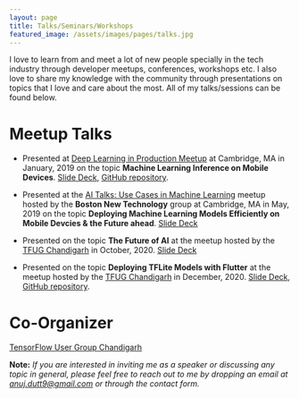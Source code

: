 ```yaml
---
layout: page
title: Talks/Seminars/Workshops
featured_image: /assets/images/pages/talks.jpg
---
```


I love to learn from and meet a lot of new people specially in the tech industry through developer meetups, conferences, workshops etc. I also love to share my knowledge with the community through presentations on topics that I love and care about the most. All of my talks/sessions can be found below.

# Meetup Talks

* Presented at <a href="https://youtu.be/0MGpyYovUwM">Deep Learning in Production Meetup</a> at Cambridge, MA in January, 2019 on the topic <b>Machine Learning Inference on Mobile Devices</b>. <a href="https://drive.google.com/file/d/174fxNc4Y1EJRQWXOwrt86OB2LmweMLM-/view?usp=sharing">Slide Deck</a>, <a href="https://github.com/anujdutt9/Machine-Learning-Inference-on-Mobile-Devices">GitHub repository</a>.

* Presented at the <a href="https://www.meetup.com/Boston_New_Technology/events/261104328/">AI Talks: Use Cases in Machine Learning</a> meetup hosted by the <b>Boston New Technology</b> group at Cambridge, MA in May, 2019 on the topic <b>Deploying Machine Learning Models Efficiently on Mobile Devcies & the Future ahead</b>. <a href="https://drive.google.com/file/d/1Grab0H-_qRi6bIKOf7zmQVL3kELawuQW/view?usp=sharing">Slide Deck</a>

* Presented on the topic <b>The Future of AI</b> at the meetup hosted by the <a href="https://www.meetup.com/tensorflow-user-group-chandigarh/">TFUG Chandigarh</a> in October, 2020. <a href="https://docs.google.com/presentation/d/1os4citoKOnFNHDuJdbUdjNlZgcZm9Q9nfECnu0Qwzu4/edit?usp=sharing">Slide Deck</a>

* Presented on the topic <b>Deploying TFLite Models with Flutter</b> at the meetup hosted by the <a href="https://www.meetup.com/tensorflow-user-group-chandigarh/">TFUG Chandigarh</a> in December, 2020. <a href="https://docs.google.com/presentation/d/1x1Qc0bX46Zv9M156xrtCaSjLrskJKyea4CqK51hxdR8/edit?usp=sharing">Slide Deck</a>, <a href="https://github.com/anujdutt9/TFUG_Projects">GitHub repository</a>.

# Co-Organizer

<a href="https://www.meetup.com/tensorflow-user-group-chandigarh/">TensorFlow User Group Chandigarh</a>

<b>Note:</b> *If you are interested in inviting me as a speaker or discussing any topic in general, please feel free to reach out to me by dropping an email at <a href="anuj.dutt9@gmail.com">anuj.dutt9@gmail.com</a> or through the contact form.*
